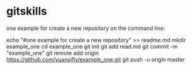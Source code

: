 # gitskills
one example for create a new repository on the command line:

echo "#one example for create a new repository" >> readme.md
mkdir example_one
cd example_one
git init
git add read.md
git commit -m "example_one"
git remote add origin https://github.com/yuanyifly/example_one.git
git push -u origin master

